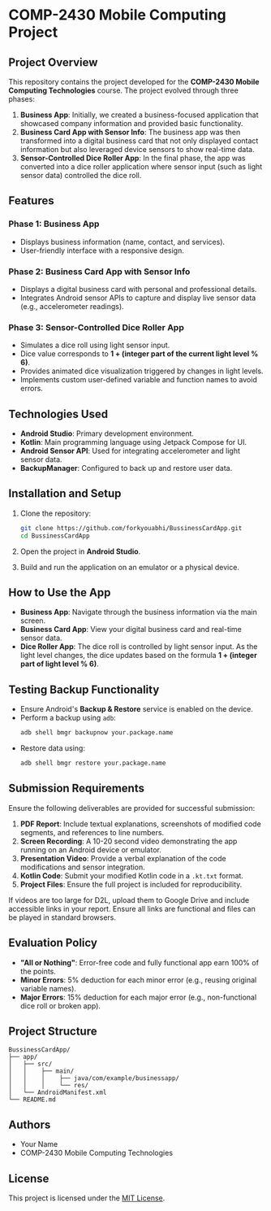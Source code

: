 # COMP-2430 Mobile Computing Project

## Project Overview

This repository contains the project developed for the **COMP-2430 Mobile Computing Technologies** course. The project evolved through three phases:

1. **Business App**: Initially, we created a business-focused application that showcased company information and provided basic functionality.
2. **Business Card App with Sensor Info**: The business app was then transformed into a digital business card that not only displayed contact information but also leveraged device sensors to show real-time data.
3. **Sensor-Controlled Dice Roller App**: In the final phase, the app was converted into a dice roller application where sensor input (such as light sensor data) controlled the dice roll.

## Features

### Phase 1: Business App

- Displays business information (name, contact, and services).
- User-friendly interface with a responsive design.

### Phase 2: Business Card App with Sensor Info

- Displays a digital business card with personal and professional details.
- Integrates Android sensor APIs to capture and display live sensor data (e.g., accelerometer readings).

### Phase 3: Sensor-Controlled Dice Roller App

- Simulates a dice roll using light sensor input.
- Dice value corresponds to **1 + (integer part of the current light level % 6)**.
- Provides animated dice visualization triggered by changes in light levels.
- Implements custom user-defined variable and function names to avoid errors.

## Technologies Used

- **Android Studio**: Primary development environment.
- **Kotlin**: Main programming language using Jetpack Compose for UI.
- **Android Sensor API**: Used for integrating accelerometer and light sensor data.
- **BackupManager**: Configured to back up and restore user data.

## Installation and Setup

1. Clone the repository:

   ```bash
   git clone https://github.com/forkyouabhi/BussinessCardApp.git
   cd BussinessCardApp
   ```

2. Open the project in **Android Studio**.

3. Build and run the application on an emulator or a physical device.

## How to Use the App

- **Business App**: Navigate through the business information via the main screen.
- **Business Card App**: View your digital business card and real-time sensor data.
- **Dice Roller App**: The dice roll is controlled by light sensor input. As the light level changes, the dice updates based on the formula **1 + (integer part of light level % 6)**.

## Testing Backup Functionality

- Ensure Android's **Backup & Restore** service is enabled on the device.
- Perform a backup using `adb`:
  ```bash
  adb shell bmgr backupnow your.package.name
  ```
- Restore data using:
  ```bash
  adb shell bmgr restore your.package.name
  ```

## Submission Requirements

Ensure the following deliverables are provided for successful submission:

1. **PDF Report**: Include textual explanations, screenshots of modified code segments, and references to line numbers.
2. **Screen Recording**: A 10-20 second video demonstrating the app running on an Android device or emulator.
3. **Presentation Video**: Provide a verbal explanation of the code modifications and sensor integration.
4. **Kotlin Code**: Submit your modified Kotlin code in a `.kt.txt` format.
5. **Project Files**: Ensure the full project is included for reproducibility.

If videos are too large for D2L, upload them to Google Drive and include accessible links in your report. Ensure all links are functional and files can be played in standard browsers.

## Evaluation Policy

- **"All or Nothing"**: Error-free code and fully functional app earn 100% of the points.
- **Minor Errors**: 5% deduction for each minor error (e.g., reusing original variable names).
- **Major Errors**: 15% deduction for each major error (e.g., non-functional dice roll or broken app).

## Project Structure

```
BussinessCardApp/
├── app/
│   ├── src/
│   │    ├── main/
│   │    │    ├── java/com/example/businessapp/
│   │    │    └── res/
│   └── AndroidManifest.xml
└── README.md
```

## Authors

- Your Name
- COMP-2430 Mobile Computing Technologies

## License

This project is licensed under the [MIT License](LICENSE).

